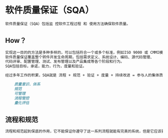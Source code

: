 # 软件质量保证（SQA）
```md
软件质量保证（SQA）包括监 控软件工程过程 和 使用方法确保软件质量。
```
## How？
```md
实现这一目的的方法是多种多样的，可以包括符合一个或多个标准，例如ISO 9000 或 CMMI模型。
软件质量保证覆盖整个转件开发生命周期，包括需求定义、系统设计、编码、源代码管理、
代码评审、配置管理、测试、发布管理以及产品集成等各个阶段和行为。
SQA包括目标，承诺，能力，行为，度量和验证。
```
```md
经过多年工作的积累，SQA就是 流程 + 规范 + 验证 + 度量 + 持续改进 = 参与人的集体质量意识。
```
```md
	质量意识、体系
	规范
	可管理
	流程管控
	量化评估
```
## 流程和规范
```md
流程和规范起到保底的作用，它不能保证你遵守了这一系列流程就能有完美的系统，但是它应该要能保证系统上线后质量风险可控。
```
